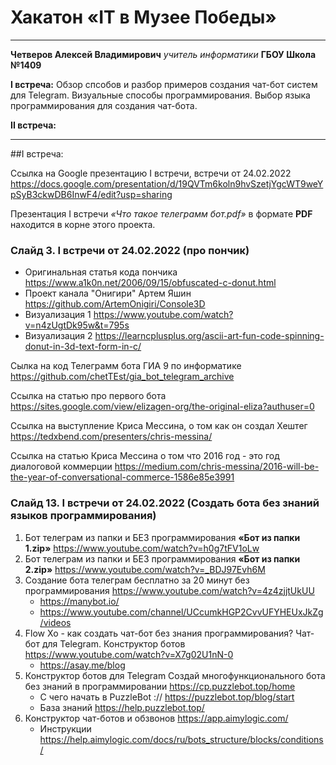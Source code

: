 # Хакатон «IT в Музее Победы»
____
**Четверов Алексей Владимирович** _учитель информатики_ **ГБОУ Школа №1409**

**I встреча:** Обзор спсобов и разбор примеров создания чат-бот систем для Telegram. Визуальные способы программирования. Выбор языка программирования для создания чат-бота.

**II встреча:**
____

##I встреча:

Ссылка на Google презентацию I встречи, встречи от 24.02.2022 https://docs.google.com/presentation/d/19QVTm6koln9hvSzetjYgcWT9weYpSyB3ckwDB6InwF4/edit?usp=sharing

Презентация I встречи _«Что такое телеграмм бот.pdf»_ в формате **PDF** находится в корне этого проекта.

### Слайд 3. I встречи от 24.02.2022 (про пончик)
- Оригинальная статья кода пончика https://www.a1k0n.net/2006/09/15/obfuscated-c-donut.html
- Проект канала "Онигири" Артем Яшин https://github.com/ArtemOnigiri/Console3D
- Визуализация 1 https://www.youtube.com/watch?v=n4zUgtDk95w&t=795s
- Визуализация 2 https://learncplusplus.org/ascii-art-fun-code-spinning-donut-in-3d-text-form-in-c/

Сылка на код Телеграмм бота ГИА 9 по информатике https://github.com/chetTEst/gia_bot_telegram_archive

Ссылка на статью про первого бота https://sites.google.com/view/elizagen-org/the-original-eliza?authuser=0

Ссылка на выступление Криса Мессина, о том как он создал Хештег https://tedxbend.com/presenters/chris-messina/

Ссылка на статью Криса Мессина о том что 2016 год - это год диалоговой коммерции https://medium.com/chris-messina/2016-will-be-the-year-of-conversational-commerce-1586e85e3991

### Слайд 13. I встречи от 24.02.2022 (Создать бота без знаний языков программирования)
1. Бот телеграм из папки и БЕЗ программирования **«Бот из папки 1.zip»** https://www.youtube.com/watch?v=h0g7tFV1oLw
2. Бот телеграм из папки и БЕЗ программирования **«Бот из папки 2.zip»** https://www.youtube.com/watch?v=_BDJ97Evh6M
3. Создание бота телеграм бесплатно за 20 минут без программирования https://www.youtube.com/watch?v=4z4zjjtUkUU
    - https://manybot.io/
    - https://www.youtube.com/channel/UCcumkHGP2CvvUFYHEUxJkZg/videos
4. Flow Xo - как создать чат-бот без знания программирования? Чат- бот для Telegram. Конструктор ботов https://www.youtube.com/watch?v=X7g02U1nN-0
    - https://asay.me/blog
5. Конструктор ботов для Telegram
Создай многофункционального бота без знаний в программировании https://cp.puzzlebot.top/home
    - С чего начать в PuzzleBot :// https://puzzlebot.top/blog/start
    - База знаний https://help.puzzlebot.top/
6. Конструктор
чат-ботов и обзвонов https://app.aimylogic.com/
    -  Инструкции https://help.aimylogic.com/docs/ru/bots_structure/blocks/conditions/



